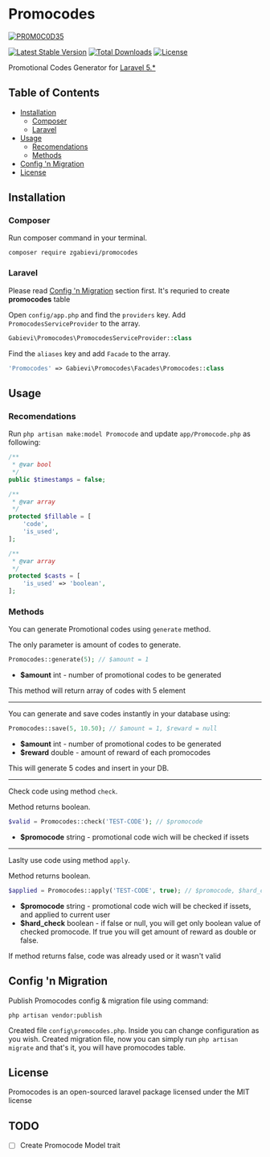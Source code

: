 # Promocodes

[![PR0M0C0D35](http://i.imgsafe.org/c1512bb.jpg)](https://github.com/zgabievi/promocodes)

[![Latest Stable Version](https://poser.pugx.org/zgabievi/promocodes/version.png)](https://packagist.org/packages/zgabievi/promocodes)
[![Total Downloads](https://poser.pugx.org/zgabievi/promocodes/d/total.png)](https://packagist.org/packages/zgabievi/promocodes)
[![License](https://poser.pugx.org/zgabievi/promocodes/license)](https://packagist.org/packages/zgabievi/promocodes)

Promotional Codes Generator for [Laravel 5.*](http://laravel.com/)

## Table of Contents
- [Installation](#installation)
    - [Composer](#composer)
    - [Laravel](#laravel)
- [Usage](#usage)
    - [Recomendations](#recomendations)
    - [Methods](#methods)
- [Config 'n Migration](#config-n-migration)
- [License](#license)

## Installation

### Composer

Run composer command in your terminal.

    composer require zgabievi/promocodes

### Laravel

Please read [Config 'n Migration](#config-n-migration) section first. It's requried to create **promocodes** table

Open `config/app.php` and find the `providers` key. Add `PromocodesServiceProvider` to the array.

```php
Gabievi\Promocodes\PromocodesServiceProvider::class
```

Find the `aliases` key and add `Facade` to the array. 

```php
'Promocodes' => Gabievi\Promocodes\Facades\Promocodes::class
```

## Usage

### Recomendations

Run `php artisan make:model Promocode` and update `app/Promocode.php` as following:

```php
/**
 * @var bool
 */
public $timestamps = false;

/**
 * @var array
 */
protected $fillable = [
	'code',
	'is_used',
];

/**
 * @var array
 */
protected $casts = [
	'is_used' => 'boolean',
];
```

### Methods

You can generate Promotional codes using `generate` method.

The only parameter is amount of codes to generate.


```php
Promocodes::generate(5); // $amount = 1
```

- **$amount** int - number of promotional codes to be generated

This method will return array of codes with 5 element

---

You can generate and save codes instantly in your database using:

```php
Promocodes::save(5, 10.50); // $amount = 1, $reward = null
```

- **$amount** int - number of promotional codes to be generated
- **$reward** double - amount of reward of each promocodes

This will generate 5 codes and insert in your DB.

---

Check code using method `check`.

Method returns boolean.

```php
$valid = Promocodes::check('TEST-CODE'); // $promocode
```

- **$promocode** string - promotional code wich will be checked if issets

---

Laslty use code using method `apply`.

Method returns boolean.

```php
$applied = Promocodes::apply('TEST-CODE', true); // $promocode, $hard_check = false
```

- **$promocode** string - promotional code wich will be checked if issets, and applied to current user
- **$hard_check** boolean - if false or null, you will get only boolean value of checked promocode. If true you will get amount of reward as double or false.

If method returns false, code was already used or it wasn't valid

## Config 'n Migration

Publish Promocodes config & migration file using command:

```
php artisan vendor:publish
```

Created file `config\promocodes.php`. Inside you can change configuration as you wish.
Created migration file, now you can simply run `php artisan migrate` and that's it, you will have promocodes table.

## License

Promocodes is an open-sourced laravel package licensed under the MIT license

## TODO
- [ ] Create Promocode Model trait
